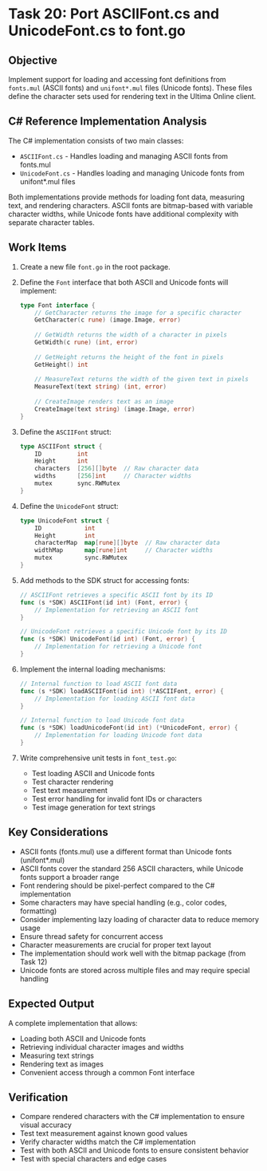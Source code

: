 # Task 20: Port ASCIIFont.cs and UnicodeFont.cs to font.go

## Objective
Implement support for loading and accessing font definitions from `fonts.mul` (ASCII fonts) and `unifont*.mul` files (Unicode fonts). These files define the character sets used for rendering text in the Ultima Online client.

## C# Reference Implementation Analysis
The C# implementation consists of two main classes:
- `ASCIIFont.cs` - Handles loading and managing ASCII fonts from fonts.mul
- `UnicodeFont.cs` - Handles loading and managing Unicode fonts from unifont*.mul files

Both implementations provide methods for loading font data, measuring text, and rendering characters. ASCII fonts are bitmap-based with variable character widths, while Unicode fonts have additional complexity with separate character tables.

## Work Items
1. Create a new file `font.go` in the root package.

2. Define the `Font` interface that both ASCII and Unicode fonts will implement:
   ```go
   type Font interface {
       // GetCharacter returns the image for a specific character
       GetCharacter(c rune) (image.Image, error)
       
       // GetWidth returns the width of a character in pixels
       GetWidth(c rune) (int, error)
       
       // GetHeight returns the height of the font in pixels
       GetHeight() int
       
       // MeasureText returns the width of the given text in pixels
       MeasureText(text string) (int, error)
       
       // CreateImage renders text as an image
       CreateImage(text string) (image.Image, error)
   }
   ```

3. Define the `ASCIIFont` struct:
   ```go
   type ASCIIFont struct {
       ID          int
       Height      int
       characters  [256][]byte  // Raw character data
       widths      [256]int     // Character widths
       mutex       sync.RWMutex
   }
   ```

4. Define the `UnicodeFont` struct:
   ```go
   type UnicodeFont struct {
       ID            int
       Height        int
       characterMap  map[rune][]byte  // Raw character data
       widthMap      map[rune]int     // Character widths
       mutex         sync.RWMutex
   }
   ```

5. Add methods to the SDK struct for accessing fonts:
   ```go
   // ASCIIFont retrieves a specific ASCII font by its ID
   func (s *SDK) ASCIIFont(id int) (Font, error) {
       // Implementation for retrieving an ASCII font
   }

   // UnicodeFont retrieves a specific Unicode font by its ID
   func (s *SDK) UnicodeFont(id int) (Font, error) {
       // Implementation for retrieving a Unicode font
   }
   ```

6. Implement the internal loading mechanisms:
   ```go
   // Internal function to load ASCII font data
   func (s *SDK) loadASCIIFont(id int) (*ASCIIFont, error) {
       // Implementation for loading ASCII font data
   }

   // Internal function to load Unicode font data
   func (s *SDK) loadUnicodeFont(id int) (*UnicodeFont, error) {
       // Implementation for loading Unicode font data
   }
   ```

7. Write comprehensive unit tests in `font_test.go`:
   - Test loading ASCII and Unicode fonts
   - Test character rendering
   - Test text measurement
   - Test error handling for invalid font IDs or characters
   - Test image generation for text strings

## Key Considerations
- ASCII fonts (fonts.mul) use a different format than Unicode fonts (unifont*.mul)
- ASCII fonts cover the standard 256 ASCII characters, while Unicode fonts support a broader range
- Font rendering should be pixel-perfect compared to the C# implementation
- Some characters may have special handling (e.g., color codes, formatting)
- Consider implementing lazy loading of character data to reduce memory usage
- Ensure thread safety for concurrent access
- Character measurements are crucial for proper text layout
- The implementation should work well with the bitmap package (from Task 12)
- Unicode fonts are stored across multiple files and may require special handling

## Expected Output
A complete implementation that allows:
- Loading both ASCII and Unicode fonts
- Retrieving individual character images and widths
- Measuring text strings
- Rendering text as images
- Convenient access through a common Font interface

## Verification
- Compare rendered characters with the C# implementation to ensure visual accuracy
- Test text measurement against known good values
- Verify character widths match the C# implementation
- Test with both ASCII and Unicode fonts to ensure consistent behavior
- Test with special characters and edge cases